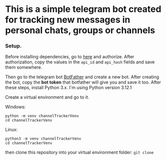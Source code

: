 # This is a simple telegram bot created for tracking new messages in personal chats, groups or channels
### Setup.
Before installing dependencies, go to [here](https://my.telegram.org/auth?to=apps) and authorize. After authorization, copy the values in the `api_id` and `api_hash` fields and save them somewhere.

Then go to the telegram bot [BotFather](https://t.me/BotFather) and create a new bot. After creating the bot, copy the **bot token** that botfather will give you and save it too. After these steps, install Python 3.x. I'm using Python version 3.12.1


Create a virtual environment and go to it.

Windows:
```
python -m venv channelTrackerVenv
cd channelTrackerVenv
```
Linux:
```
python3 -m venv channelTrackerVenv
cd channelTrackerVenv
```

then clone this repository into your virtual environment folder: `git clone `
